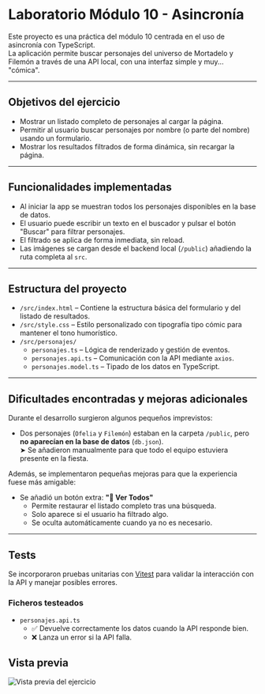 # Laboratorio Módulo 10 - Asincronía

Este proyecto es una práctica del módulo 10 centrada en el uso de asincronía con TypeScript.  
La aplicación permite buscar personajes del universo de Mortadelo y Filemón a través de una API local, con una interfaz simple y muy... "cómica".

---

## Objetivos del ejercicio

- Mostrar un listado completo de personajes al cargar la página.
- Permitir al usuario buscar personajes por nombre (o parte del nombre) usando un formulario.
- Mostrar los resultados filtrados de forma dinámica, sin recargar la página.

---

## Funcionalidades implementadas

- Al iniciar la app se muestran todos los personajes disponibles en la base de datos.
- El usuario puede escribir un texto en el buscador y pulsar el botón "Buscar" para filtrar personajes.
- El filtrado se aplica de forma inmediata, sin reload.
- Las imágenes se cargan desde el backend local (`/public`) añadiendo la ruta completa al `src`.

---

## Estructura del proyecto

- `/src/index.html` – Contiene la estructura básica del formulario y del listado de resultados.
- `/src/style.css` – Estilo personalizado con tipografía tipo cómic para mantener el tono humorístico.
- `/src/personajes/`
  - `personajes.ts` – Lógica de renderizado y gestión de eventos.
  - `personajes.api.ts` – Comunicación con la API mediante `axios`.
  - `personajes.model.ts` – Tipado de los datos en TypeScript.

---

## Dificultades encontradas y mejoras adicionales

Durante el desarrollo surgieron algunos pequeños imprevistos:

- Dos personajes (`Ofelia` y `Filemón`) estaban en la carpeta `/public`, pero **no aparecían en la base de datos** (`db.json`).  
  ➤ Se añadieron manualmente para que todo el equipo estuviera presente en la fiesta.

Además, se implementaron pequeñas mejoras para que la experiencia fuese más amigable:

- Se añadió un botón extra: **"🔄 Ver Todos"**
  - Permite restaurar el listado completo tras una búsqueda.
  - Solo aparece si el usuario ha filtrado algo.
  - Se oculta automáticamente cuando ya no es necesario.

---

## Tests

Se incorporaron pruebas unitarias con [Vitest](https://vitest.dev/) para validar la interacción con la API y manejar posibles errores.

### Ficheros testeados

- `personajes.api.ts`  
  - ✅ Devuelve correctamente los datos cuando la API responde bien.  
  - ❌ Lanza un error si la API falla.
  
## Vista previa

![Vista previa del ejercicio](./capturas/JS_10.png)
